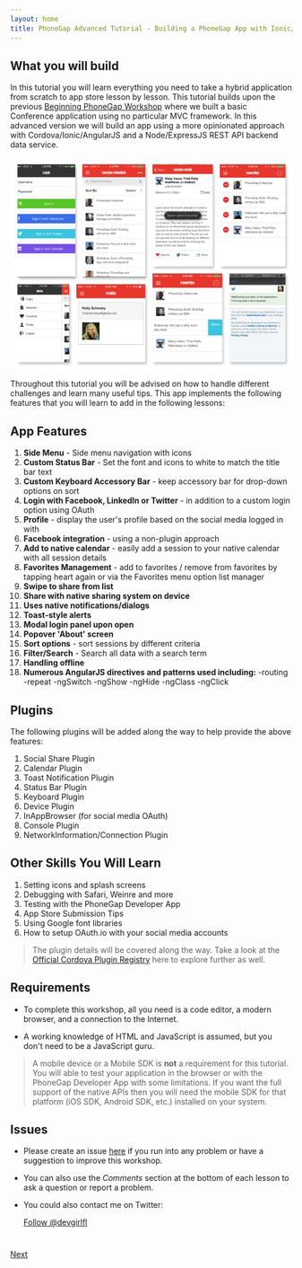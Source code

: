```yaml
---
layout: home
title: PhoneGap Advanced Tutorial - Building a PhoneGap App with Ionic/AngularJS+NodeJS+ExpressJS
---
```


## What you will build
In this tutorial you will learn everything you need to take a hybrid application from scratch to app store lesson by lesson.
This tutorial builds upon the previous [Beginning PhoneGap Workshop](hollyschinsky.github.io/phonegap-workshop/) where we built a basic 
Conference application using no particular MVC framework. In this advanced version we will build an app using a more opinionated approach 
with Cordova/Ionic/AngularJS and a Node/ExpressJS REST API backend data service.

![](images/app/app-overview.jpg)

Throughout this tutorial you will be advised on how to handle different challenges and learn many useful tips. This app implements the 
following features that you will learn to add in the following lessons: 

## App Features 
1. **Side Menu** - Side menu navigation with icons
2. **Custom Status Bar** - Set the font and icons to white to match the title bar text
3. **Custom Keyboard Accessory Bar** - keep accessory bar for drop-down options on sort
4. **Login with Facebook, LinkedIn or Twitter** - in addition to a custom login option using OAuth
5. **Profile** - display the user's profile based on the social media logged in with
6. **Facebook integration** - using a non-plugin approach
7. **Add to native calendar** - easily add a session to your native calendar with all session details
8. **Favorites Management** - add to favorites / remove from favorites by tapping heart again or via the Favorites menu option list manager
9. **Swipe to share from list**
10. **Share with native sharing system on device**
11. **Uses native notifications/dialogs**
12. **Toast-style alerts**
13. **Modal login panel upon open**
14. **Popover 'About' screen**
15. **Sort options** - sort sessions by different criteria
16. **Filter/Search** - Search all data with a search term
17. **Handling offline**
17. **Numerous AngularJS directives and patterns used including:**
    -routing
    -repeat
    -ngSwitch
    -ngShow
    -ngHide
    -ngClass
    -ngClick    
 
## Plugins
The following plugins will be added along the way to help provide the above features:

1. Social Share Plugin 
2. Calendar Plugin
3. Toast Notification Plugin
4. Status Bar Plugin
5. Keyboard Plugin
6. Device Plugin
7. InAppBrowser (for social media OAuth)
8. Console Plugin
9. NetworkInformation/Connection Plugin

## Other Skills You Will Learn
1. Setting icons and splash screens
2. Debugging with Safari, Weinre and more
3. Testing with the PhoneGap Developer App
4. App Store Submission Tips
5. Using Google font libraries
6. How to setup OAuth.io with your social media accounts

>The plugin details will be covered along the way. Take a look at the [Official Cordova Plugin Registry](http://plugins.cordova.io) here to explore further as well. 

## Requirements

- To complete this workshop, all you need is a code editor, a modern browser, and a connection to the Internet.

- A working knowledge of HTML and JavaScript is assumed, but you don't need to be a JavaScript guru.

>A mobile device or a Mobile SDK is **not** a requirement for this tutorial. You will able to test your application in the browser or with the PhoneGap Developer App with some limitations. If you want the full support of the native APIs then you will need the mobile SDK for that platform (iOS SDK, Android SDK, etc.) installed on your system. 


## Issues

- Please create an issue [here](https://github.com/hollyschinsky/ConferenceTracker/issues) if you run
into any problem or have a suggestion to improve this workshop.

- You can also use the *Comments* section at the bottom of each lesson to ask a question or report a problem.

- You could also contact me on Twitter:

    <a href="https://twitter.com/devgirlfl" class="twitter-follow-button" data-show-count="true" 
    data-size="large" data-lang="en">Follow 
    @devgirlfl</a>
    <script>!function(d,s,id){var js,fjs=d.getElementsByTagName(s)[0];if(!d.getElementById(id)){js=d.createElement(s);js.id=id;js.src="//platform.twitter.com/widgets.js";fjs.parentNode.insertBefore(js,fjs);}}(document,"script","twitter-wjs");</script>

<div class="row" style="margin-top:40px;">
<div class="col-sm-12">
<a href="install-ionic.html" class="btn btn-default pull-right">Next <i class="glyphicon
glyphicon-chevron-right"></i></a>
</div>
</div>

